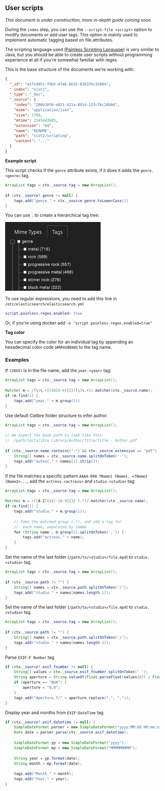 ## User scripts

*This document is under construction, more in-depth guide coming soon*

During the `index` step, you can use the `--script-file <script>` option to
modify documents or add user tags. This option is mainly used to
implement automatic tagging based on file attributes.

The scripting language used 
([Painless Scripting Language](https://www.elastic.co/guide/en/elasticsearch/painless/7.4/index.html)) 
is very similar to Java, but you should be able to create user scripts
without programming experience at all if you're somewhat familiar with
regex.

This is the base structure of the documents we're working with:
```json
{
  "_id": "e171405c-fdb5-4feb-bb32-82637bc32084",
  "_index": "sist2",
  "_type": "_doc",
  "_source": {
    "index": "206b3050-e821-421a-891d-12fcf6c2db0d",
    "mime": "application/json",
    "size": 1799,
    "mtime": 1545443685,
    "extension": "md",
    "name": "README",
    "path": "sist2/scripting",
    "content": "..."
  }
}
```

**Example script**

This script checks if the `genre` attribute exists, if it does
it adds the `genre.<genre>` tag. 
```Java
ArrayList tags = ctx._source.tag = new ArrayList();

if (ctx._source?.genre != null) {
    tags.add("genre." + ctx._source.genre.toLowerCase())
}
```

You can use `.` to create a hierarchical tag tree:

![scripting/genre_example](genre_example.png)


To use regular expressions, you need to add this line in `/etc/elasticsearch/elasticsearch.yml`
```yaml
script.painless.regex.enabled: true
```
Or, if you're using docker add `-e "script.painless.regex.enabled=true"`

**Tag color**

You can specify the color for an individual tag by appending an 
hexadecimal color code (`#RRGGBBAA`) to the tag name.

### Examples

If `(20XX)` is in the file name, add the `year.<year>` tag:
```Java
ArrayList tags = ctx._source.tag = new ArrayList();

Matcher m = /[\(\.+](20[0-9]{2})[\)\.+]/.matcher(ctx._source.name);
if (m.find()) {
    tags.add("year." + m.group(1))
}
```

Use default *Calibre* folder structure to infer author.
```Java
ArrayList tags = ctx._source.tag = new ArrayList();

// We expect the book path to look like this:
//  /path/to/Calibre Library/Author/Title/Title - Author.pdf

if (ctx._source.name.contains("-") && ctx._source.extension == "pdf") {
    String[] names = ctx._source.name.splitOnToken('-');
    tags.add("author." + names[1].strip());
}
```

If the file matches a specific pattern `AAAA-000 fName1 lName1, <fName2 lName2>...`, add the `actress.<actress>` and 
`studio.<studio>` tag:
```Java
ArrayList tags = ctx._source.tag = new ArrayList();

Matcher m = /([A-Z]{4})-[0-9]{3} (.*)/.matcher(ctx._source.name);
if (m.find()) {
    tags.add("studio." + m.group(1));

    // Take the matched group (.*), and add a tag for
    //  each name, separated by comma
    for (String name : m.group(2).splitOnToken(',')) {
        tags.add("actress." + name);
    }
}
```

Set the name of the last folder (`/path/to/<studio>/file.mp4`) to `studio.<studio>` tag
```Java
ArrayList tags = ctx._source.tag = new ArrayList();

if (ctx._source.path != "") {
    String[] names = ctx._source.path.splitOnToken('/');
    tags.add("studio." + names[names.length-1]);
}
```

Set the name of the last folder (`/path/to/<studio>/file.mp4`) to `studio.<studio>` tag
```Java
ArrayList tags = ctx._source.tag = new ArrayList();

if (ctx._source.path != "") {
    String[] names = ctx._source.path.splitOnToken('/');
    tags.add("studio." + names[names.length-1]);
}
```

Parse `EXIF:F Number` tag
```Java
if (ctx._source?.exif_fnumber != null) {
    String[] values = ctx._source.exif_fnumber.splitOnToken(' ');
    String aperture = String.valueOf(Float.parseFloat(values[0]) / Float.parseFloat(values[1]));
    if (aperture == "NaN") {
        aperture = "0,0";
    }
    tags.add("Aperture.f/" + aperture.replace(".", ","));
}
```

Display year and months from `EXIF:DateTime` tag
```Java
if (ctx._source?.exif_datetime != null) {
    SimpleDateFormat parser = new SimpleDateFormat("yyyy:MM:dd HH:mm:ss");
    Date date = parser.parse(ctx._source.exif_datetime);

    SimpleDateFormat yp = new SimpleDateFormat("yyyy");
    SimpleDateFormat mp = new SimpleDateFormat("MMMMMMMMM");

    String year = yp.format(date);
    String month = mp.format(date);

    tags.add("Month." + month);
    tags.add("Year." + year);
}

```
